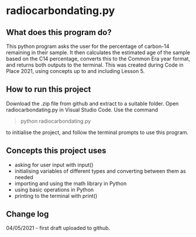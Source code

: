 # radiocarbondating.py

## What does this program do?
This python program asks the user for the percentage of carbon-14 remaining in their sample.  It then calculates the estimated age of the sample based on the C14 percentage, converts this to the Common Era year format, and returns both outputs to the terminal. This was created during Code in Place 2021, using concepts up to and including Lesson 5.

## How to run this project

Download the .zip file from github and extract to a suitable folder. Open radiocarbondating.py in Visual Studio Code. Use the command

> python radiocarbondating.py

to initialise the project, and follow the terminal prompts to use this program.

## Concepts this project uses
- asking for user input with input()
- initialising variables of different types and converting between them as needed
- importing and using the math library in Python
- using basic operations in Python
- printing to the terminal with print()

## Change log
04/05/2021 - first draft uploaded to github.

